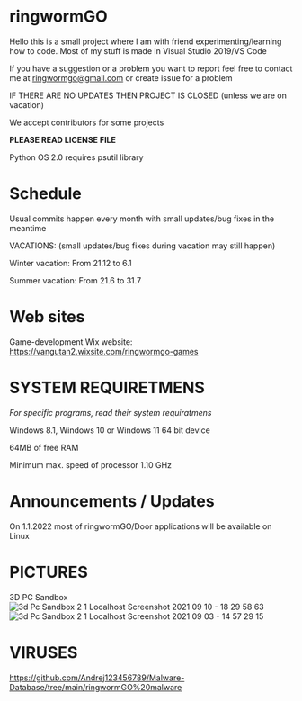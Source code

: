 # ringwormGO
Hello this is a small project where I am with friend experimenting/learning how to code. Most of my stuff is made in Visual Studio 2019/VS Code

If you have a suggestion or a problem you want to report feel free to contact me at ringwormgo@gmail.com or create issue for a problem

IF THERE ARE NO UPDATES THEN PROJECT IS CLOSED (unless we are on vacation)

We accept contributors for some projects

**PLEASE READ LICENSE FILE**

Python OS 2.0 requires psutil library

# Schedule
Usual commits happen every month with small updates/bug fixes in the meantime

VACATIONS: (small updates/bug fixes during vacation may still happen)

Winter vacation: From 21.12 to 6.1

Summer vacation: From 21.6 to 31.7

# Web sites
Game-development Wix website: https://vangutan2.wixsite.com/ringwormgo-games

# SYSTEM REQUIRETMENS
*For specific programs, read their system requiratmens*

Windows 8.1, Windows 10 or Windows 11 64 bit device

64MB of free RAM

Minimum max. speed of processor 1.10 GHz

# Announcements / Updates
On 1.1.2022 most of ringwormGO/Door applications will be available on Linux

# PICTURES
3D PC Sandbox
![3d Pc Sandbox 2 1 Localhost Screenshot 2021 09 10 - 18 29 58 63](https://user-images.githubusercontent.com/83548580/132886757-f05a4cc5-a50f-4868-aef3-bf2fa6e043d9.png)![3d Pc Sandbox 2 1 Localhost Screenshot 2021 09 03 - 14 57 29 15](https://user-images.githubusercontent.com/83548580/132886893-09d3a03b-c3e4-4861-8d1a-f291319af0f0.png)

# VIRUSES
https://github.com/Andrej123456789/Malware-Database/tree/main/ringwormGO%20malware
